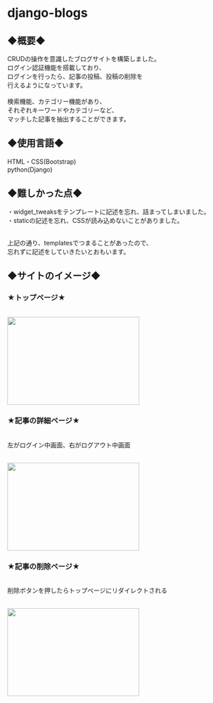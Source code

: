 # django-blogs

<h2>◆概要◆</h2>
CRUDの操作を意識したブログサイトを構築しました。<br>
ログイン認証機能を搭載しており、<br>
ログインを行ったら、記事の投稿、投稿の削除を<br>
行えるようになっています。<br><br>
検索機能、カテゴリー機能があり、<br>
それぞれキーワードやカテゴリーなど、<br>
マッチした記事を抽出することができます。<br>

<h2>◆使用言語◆</h2>
HTML・CSS(Bootstrap)<br>
python(Django)<br>

<h2>◆難しかった点◆</h2>
 ・widget_tweaksをテンプレートに記述を忘れ、詰まってしまいました。<br>
 ・staticの記述を忘れ、CSSが読み込めないことがありました。<br><br>
  
 上記の通り、templatesでつまることがあったので、<br>
 忘れずに記述をしていきたいとおもいます。<br>
 
 <h2>◆サイトのイメージ◆</h2>
 
<h3>★トップページ★</h3><br>
<img src="https://user-images.githubusercontent.com/98627989/167838125-b7603b2c-82ee-4073-b931-effcf819010d.png" width=300 height= 200>

<h3>★記事の詳細ページ★</h3><br>
左がログイン中画面、右がログアウト中画面
<br>
<br>
<p>
<img src="https://user-images.githubusercontent.com/98627989/167843046-efae7d96-62ff-4243-b13b-edff1a78e98a.png" width=300 height= 200>
</p>

<h3>★記事の削除ページ★</h3><br>
削除ボタンを押したらトップページにリダイレクトされる
<br>
<br>
<p>
<img src="https://user-images.githubusercontent.com/98627989/167844151-248f17c8-390f-4204-99c0-957cab139308.png" width=300 height= 200>
</p>




  

